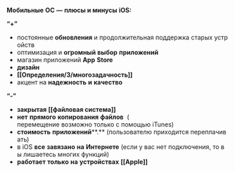 **Мобильные** **ОС** **—** **плюсы и минусы** **iOS:**

**“+”**


- постоянные **обновления** и продолжительная поддержка старых устройств
- оптимизация и **огромный** **выбор** **приложений**
- магазин приложений **App** **Store**
-   **дизайн**
-   **[[Определения/3/многозадачность]]**
- акцент на **надежность** **и** **качество**


**“-”**
-   **закрытая** **[[файловая система]]**
-  **нет** **прямого** **копирования** **файлов**  (  перемещение возможно только с помощью iTunes)
- **стоимость** **приложений****.** (пользователю приходится переплачивать)
- в iOS **все** **завязано** **на** **Интернете** (если у вас нет подключения, то вы лишаетесь многих функций)
- **работает** **только** **на** **устройствах** **[[Apple]]**